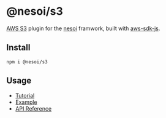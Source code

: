 # @nesoi/s3

[AWS S3](https://aws.amazon.com/s3/) plugin for the [nesoi](https://github.com/nesoi-org/nesoi) framwork, built with [aws-sdk-js](https://github.com/aws/aws-sdk-js).

## Install

```
npm i @nesoi/s3
```

## Usage

- [Tutorial](docs/TUTORIAL.md)
- [Example](docs/example)
- [API Reference](docs/api/index.html)